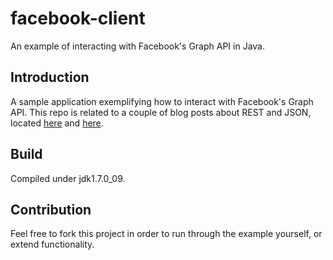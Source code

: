 facebook-client
=============

An example of interacting with Facebook's Graph API in Java.

Introduction
------------

A sample application exemplifying how to interact with Facebook's Graph API. This repo is related to a couple of blog posts about REST and JSON, located [here](http://www.ceva24.co.uk/rest-client-template/) and [here](http://www.ceva24.co.uk/google-gson/).

Build
------------

Compiled under jdk1.7.0_09.

Contribution
------------

Feel free to fork this project in order to run through the example yourself, or extend functionality.